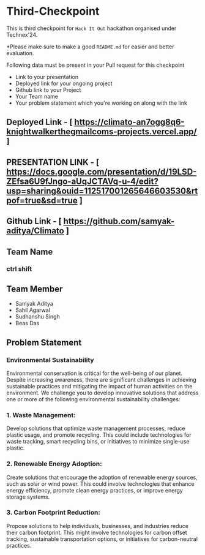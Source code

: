 # Third-Checkpoint

This is third checkpoint for `Hack It Out` hackathon organised under Technex'24.

*Please make sure to make a good `README.md` for easier and better evaluation.

Following data must be present in your Pull request for this checkpoint
- Link to your presentation
- Deployed link for your ongoing project
- Github link to your Project
- Your Team name
- Your problem statement which you're working on along with the link

## Deployed Link - [ https://climato-an7ogg8q6-knightwalkerthegmailcoms-projects.vercel.app/ ]

## PRESENTATION LINK - [ https://docs.google.com/presentation/d/19LSD-ZEfsa6U9fJngo-aUqJCTAVq-u-4/edit?usp=sharing&ouid=112517001265646603530&rtpof=true&sd=true ]

## Github Link - [ https://github.com/samyak-aditya/Climato ]

## Team Name
### ctrl shift

## Team Member
 * Samyak Aditya
 * Sahil Agarwal
 * Sudhanshu Singh
 * Beas Das

## Problem Statement
###	Environmental Sustainability
Environmental conservation is critical for the well-being of our planet. Despite increasing awareness, there are significant challenges in achieving sustainable practices and mitigating the impact of human activities on the environment. We challenge you to develop innovative solutions that address one or more of the following environmental sustainability challenges:
### 1.	Waste Management: 
Develop solutions that optimize waste management processes, reduce plastic usage, and promote recycling. This could include technologies for waste tracking, smart recycling bins, or initiatives to minimize single-use plastic.
### 2.	Renewable Energy Adoption: 
Create solutions that encourage the adoption of renewable energy sources, such as solar or wind power. This could involve technologies that enhance energy efficiency, promote clean energy practices, or improve energy storage systems.

### 3.	Carbon Footprint Reduction: 
Propose solutions to help individuals, businesses, and industries reduce their carbon footprint. This might involve technologies for carbon offset tracking, sustainable transportation options, or initiatives for carbon-neutral practices.
